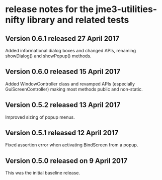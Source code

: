# release notes for the jme3-utilities-nifty library and related tests

## Version 0.6.1 released 27 April 2017

Added informational dialog boxes and changed APIs, renaming showDialog() and
 showPopup() methods.

## Version 0.6.0 released 15 April 2017

Added WindowController class and revamped APIs (especially GuiScreenController)
 making most methods public and non-static.

## Version 0.5.2 released 13 April 2017

Improved sizing of popup menus.

## Version 0.5.1 released 12 April 2017

Fixed assertion error when activating BindScreen from a popup.

## Version 0.5.0 released on 9 April 2017

This was the initial baseline release.